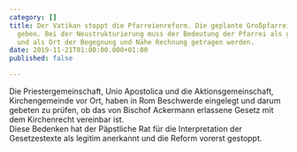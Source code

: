 ```yaml
---
category: []
title: Der Vatikan stoppt die Pfarreienreform. Die geplante Großpfarrei wird es nicht
  geben. Bei der Neustrukturierung muss der Bedeutung der Pfarrei als gewachsene Gemeinschaft
  und als Ort der Begegnung und Nähe Rechnung getragen werden.
date: 2019-11-21T01:00:00.000+01:00
published: false

---
```

Die Priestergemeinschaft, Unio Apostolica und die Aktionsgemeinschaft, Kirchengemeinde vor Ort, haben in Rom Beschwerde eingelegt und darum gebeten zu prüfen, ob das von Bischof Ackermann erlassene Gesetz mit dem Kirchenrecht vereinbar ist.  
Diese Bedenken hat der Päpstliche Rat für die Interpretation der Gesetzestexte als legitim anerkannt und die Reform vorerst gestoppt.